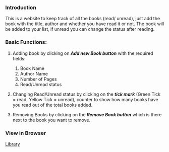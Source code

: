 ### Introduction

This is a website to keep track of all the books (read/ unread), just add the book with the title, author and whether you have read it or not.
The book will be added to your list, if unread you can change the status after reading.

### Basic Functions:

1. Adding book by clicking on ***Add new Book button*** with the required fields:
      1. Book Name
      2. Author Name
      3. Number of Pages
      4. Read/Unread status
      
2. Changing Read/Unread status by clicking on the ***tick mark*** (Green Tick = read, Yellow Tick = unread), counter to show how many books have you read out of the total books added.

3. Removing Books by clicking on the ***Remove Book button*** which is there next to the book you want to remove.


### View in Browser

[Library]()
